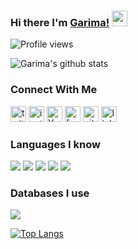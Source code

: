 ### Hi there I'm [Garima!](https://github.com/Garima-sharma814) <img src="https://media.giphy.com/media/hvRJCLFzcasrR4ia7z/giphy.gif" width="25px"></a>

![Profile views](https://gpvc.arturio.dev/Garima-sharma814)


![Garima's github stats](https://github-readme-stats.vercel.app/api?username=Garima-sharma814&show_icons=true)



### Connect With Me 
[<img src='https://cdn.jsdelivr.net/npm/simple-icons@3.0.1/icons/twitter.svg' alt='twitter' height='25'>](https://twitter.com/garimavatss) 
[<img src='https://cdn.jsdelivr.net/npm/simple-icons@3.0.1/icons/instagram.svg' alt='instagram' height='25'>](https://www.instagram.com/garima.vatss/?r=nametag) 
[<img src='https://cdn.jsdelivr.net/npm/simple-icons@3.0.1/icons/youtube.svg' alt='YouTube' height='25'>](https://www.youtube.com/channel/UCheHxaUY0R5NWDDXLa5siWQ?view_as=subscriber) 
[<img src='https://cdn.jsdelivr.net/npm/simple-icons@3.0.1/icons/facebook.svg' alt='facebook' height='25'>](https://m.me/garima.vats.143) 
[<img src='https://cdn.jsdelivr.net/npm/simple-icons@3.0.1/icons/github.svg' alt='github' height='25'>](https://github.com/Garima-sharma814) 
[<img src='https://cdn.jsdelivr.net/npm/simple-icons@3.0.1/icons/linkedin.svg' alt='linkedin' height='25'>](https://www.linkedin.com/in/garima-sharma-6621701b3) 

### Languages I know 
<img src="https://img.shields.io/badge/html5%20-%23E34F26.svg?&style=for-the-badge&logo=html5&logoColor=white"/> 
<img src="https://img.shields.io/badge/python%20-%2314354C.svg?&style=for-the-badge&logo=python&logoColor=white"/> 
<img src="https://img.shields.io/badge/c%20-%2300599C.svg?&style=for-the-badge&logo=c&logoColor=white"/> 
<img src="https://img.shields.io/badge/c++%20-%2300599C.svg?&style=for-the-badge&logo=c%2B%2B&ogoColor=white"/> 
<img src="https://img.shields.io/badge/java-%23ED8B00.svg?&style=for-the-badge&logo=java&logoColor=white"/> 

### Databases I use
<img src="https://img.shields.io/badge/mysql-%2300f.svg?&style=for-the-badge&logo=mysql&logoColor=white"/>


[![Top Langs](https://github-readme-stats.vercel.app/api/top-langs/?username=Garima-sharma814)](https://github.com/Garima-sharma814/github-readme-stats)
